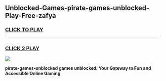 
## Unblocked-Games-pirate-games-unblocked-Play-Free-zafya
<h3>
<a href="https://premium76.site?title=pirate-games-unblocked&ref=18A1">CLICK TO PLAY</a></h3>
<hr>

<h3>
<a href="https://premium76.site?title=pirate-games-unblocked&ref=18A1">CLICK 2 PLAY</a>
  
</h3>

<a href="https://premium76.site?title=pirate-games-unblocked&ref=18A1"><img src="https://clearcache.store/games.png"></a>


**pirate-games-unblocked games unblocked: Your Gateway to Fun and Accessible Online Gaming**

